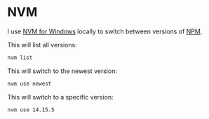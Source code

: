 # NVM

I use [NVM for Windows](https://github.com/coreybutler/nvm-windows) locally to switch between versions of [NPM](https://www.npmjs.com/).

This will list all versions:

```bash
nvm list
```

This will switch to the newest version:

```bash
nvm use newest
```

This will switch to a specific version:

```bash
nvm use 14.15.5
```

